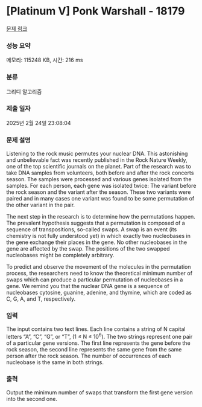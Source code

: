 # [Platinum V] Ponk Warshall - 18179 

[문제 링크](https://www.acmicpc.net/problem/18179) 

### 성능 요약

메모리: 115248 KB, 시간: 216 ms

### 분류

그리디 알고리즘

### 제출 일자

2025년 2월 24일 23:08:04

### 문제 설명

<p>Listening to the rock music permutes your nuclear DNA. This astonishing and unbelievable fact was recently published in the Rock Nature Weekly, one of the top scientific journals on the planet. Part of the research was to take DNA samples from volunteers, both before and after the rock concerts season. The samples were processed and various genes isolated from the samples. For each person, each gene was isolated twice: The variant before the rock season and the variant after the season. These two variants were paired and in many cases one variant was found to be some permutation of the other variant in the pair.</p>

<p>The next step in the research is to determine how the permutations happen. The prevalent hypothesis suggests that a permutation is composed of a sequence of transpositions, so-called swaps. A swap is an event (its chemistry is not fully understood yet) in which exactly two nucleobases in the gene exchange their places in the gene. No other nucleobases in the gene are affected by the swap. The positions of the two swapped nucleobases might be completely arbitrary.</p>

<p>To predict and observe the movement of the molecules in the permutation process, the researchers need to know the theoretical minimum number of swaps which can produce a particular permutation of nucleobases in a gene. We remind you that the nuclear DNA gene is a sequence of nucleobases cytosine, guanine, adenine, and thymine, which are coded as C, G, A, and T, respectively.</p>

### 입력 

 <p>The input contains two text lines. Each line contains a string of N capital letters “A”, “C”, “G”, or “T”, (1 ≤ N ≤ 10<sup>6</sup>). The two strings represent one pair of a particular gene versions. The first line represents the gene before the rock season, the second line represents the same gene from the same person after the rock season. The number of occurrences of each nucleobase is the same in both strings.</p>

### 출력 

 <p>Output the minimum number of swaps that transform the first gene version into the second one.</p>

